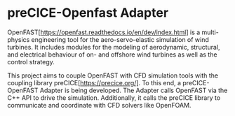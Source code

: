 # preCICE-Openfast Adapter

OpenFAST[https://openfast.readthedocs.io/en/dev/index.html] is a multi-physics engineering tool for the aero-servo-elastic simulation of wind turbines. It includes modules for the modeling of aerodynamic, structural, and electrical behaviour of on- and offshore wind turbines as well as the control strategy.

This project aims to couple OpenFAST with CFD simulation tools with the coupling library preCICE[https://precice.org/]. To this end, a preCICE-OpenFAST Adapter is being developed. The Adapter calls OpenFAST via the C++ API to drive the simulation. Additionally, it calls the preCICE library to communicate and coordinate with CFD solvers like OpenFOAM.
